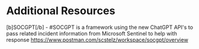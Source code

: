 # Additional Resources

[b]SOCGPT[/b]  - #SOCGPT is a framework using the new ChatGPT API's to pass related incident information from Microsoft Sentinel to help with response
https://www.postman.com/scstelz/workspace/socgpt/overview 
